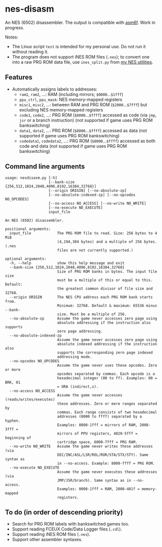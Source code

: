 # nes-disasm
An NES (6502) disassembler. The output is compatible with [asm6f](https://github.com/freem/asm6f). Work in progress.

Notes:
* The Linux script `test` is intended for my personal use. Do not run it without reading it.
* The program does not support iNES ROM files (`.nes`); to convert one into a raw PRG ROM data file, use `ines_split.py` from [my NES utilities](https://github.com/qalle2/nes-util).

## Features
* Automatically assigns labels to addresses:
  * `ram1`, `ram2`, &hellip;: RAM (including mirrors; `$0000`&hellip;`$1fff`)
  * `ppu_ctrl`, `ppu_mask`: NES memory-mapped registers
  * `misc1`, `misc2`, &hellip;: between RAM and PRG ROM (`$2000`&hellip;`$7fff`) but excluding NES memory-mapped registers
  * `code1`, `code2`, &hellip;: PRG ROM (`$8000`&hellip;`$ffff`) accessed as code (via `jmp`, `jsr` or a branch instruction) (not supported if game uses PRG ROM bankswitching)
  * `data1`, `data2`, &hellip;: PRG ROM (`$8000`&hellip;`$ffff`) accessed as data (not supported if game uses PRG ROM bankswitching)
  * `codedata1`, `codedata2`, &hellip;: PRG ROM (`$8000`&hellip;`$ffff`) accessed as both code and data (not supported if game uses PRG ROM bankswitching)

## Command line arguments
```
usage: nesdisasm.py [-h]
                    [--bank-size {256,512,1024,2048,4096,8192,16384,32768}]
                    [--origin ORIGIN] [--no-absolute-zp]
                    [--no-absolute-indexed-zp] [--no-opcodes NO_OPCODES]
                    [--no-access NO_ACCESS] [--no-write NO_WRITE]
                    [--no-execute NO_EXECUTE]
                    input_file

An NES (6502) disassembler.

positional arguments:
  input_file            The PRG ROM file to read. Size: 256 bytes to 4 MiB
                        (4,194,304 bytes) and a multiple of 256 bytes. (.nes
                        files are not currently supported.)

optional arguments:
  -h, --help            show this help message and exit
  --bank-size {256,512,1024,2048,4096,8192,16384,32768}
                        Size of PRG ROM banks in bytes. The input file size
                        must be a multiple of this or equal to this. Default:
                        the greatest common divisor of file size and 32768.
  --origin ORIGIN       The NES CPU address each PRG ROM bank starts from.
                        Minimum: 32768. Default & maximum: 65536 minus --bank-
                        size. Must be a multiple of 256.
  --no-absolute-zp      Assume the game never accesses zero page using
                        absolute addressing if the instruction also supports
                        zero page addressing.
  --no-absolute-indexed-zp
                        Assume the game never accesses zero page using
                        absolute indexed addressing if the instruction also
                        supports the corresponding zero page indexed
                        addressing mode.
  --no-opcodes NO_OPCODES
                        Assume the game never uses these opcodes. Zero or more
                        opcodes separated by commas. Each opcode is a
                        hexadecimal integer (00 to ff). Examples: 00 = BRK, 01
                        = ORA (indirect,x).
  --no-access NO_ACCESS
                        Assume the game never accesses (reads/writes/executes)
                        these addresses. Zero or more ranges separated by
                        commas. Each range consists of two hexadecimal
                        addresses (0000 to ffff) separated by a hyphen.
                        Examples: 0800-1fff = mirrors of RAM, 2008-3fff =
                        mirrors of PPU registers, 4020-5fff = beginning of
                        cartridge space, 6000-7fff = PRG RAM.
  --no-write NO_WRITE   Assume the game never writes these addresses (via
                        DEC/INC/ASL/LSR/ROL/ROR/STA/STX/STY). Same syntax as
                        in --no-access. Example: 8000-ffff = PRG ROM.
  --no-execute NO_EXECUTE
                        Assume the game never executes these addresses (via
                        JMP/JSR/branch). Same syntax as in --no-access.
                        Examples: 0000-1fff = RAM, 2000-401f = memory-mapped
                        registers.
```

## To do (in order of descending priority)
* Search for PRG ROM labels with bankswitched games too.
* Support reading FCEUX Code/Data Logger files (`.cdl`).
* Support reading iNES ROM files (`.nes`).
* Support other assembler syntaxes.

